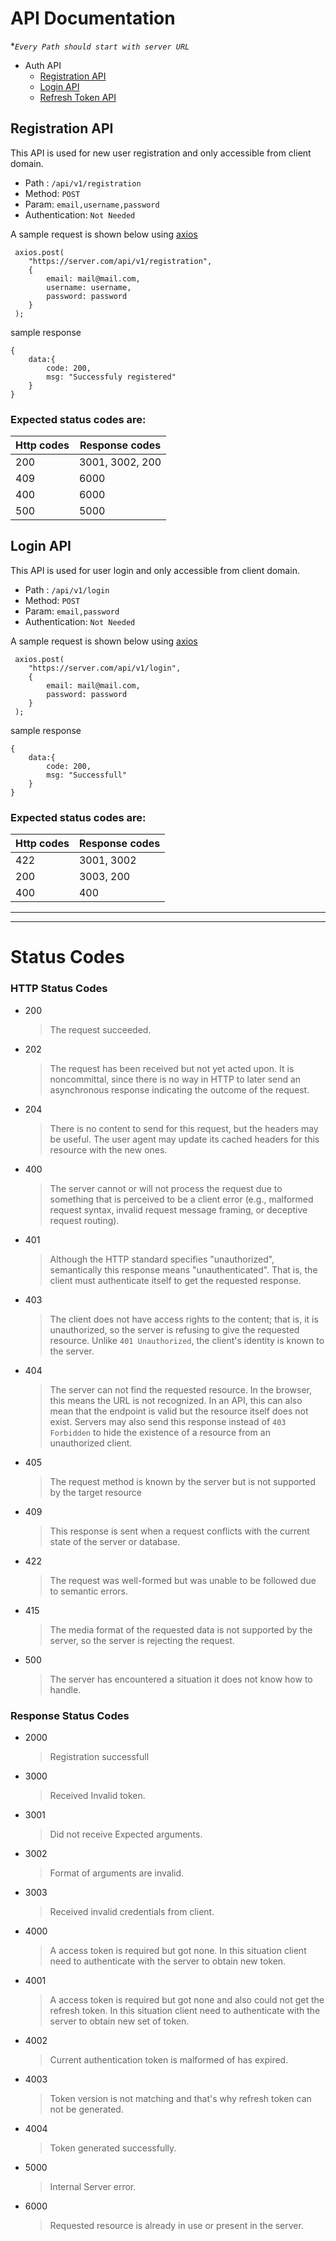 # API Documentation

\*_`Every Path should start with server URL`_

- Auth API
  - [Registration API](#registration-api)
  - [Login API]()
  - [Refresh Token API]()

## Registration API

This API is used for new user registration and only accessible from client domain.

- Path : `/api/v1/registration`
- Method: `POST`
- Param: `email,username,password`
- Authentication: `Not Needed`

A sample request is shown below using [axios](https://axios-http.com/)

```
 axios.post(
    "https://server.com/api/v1/registration",
    {
        email: mail@mail.com,
        username: username,
        password: password
    }
 );
```

sample response

```
{
    data:{
        code: 200,
        msg: "Successfuly registered"
    }
}
```

### Expected status codes are:

| Http codes | Response codes  |
| ---------- | --------------- |
| 200        | 3001, 3002, 200 |
| 409        | 6000            |
| 400        | 6000            |
| 500        | 5000            |

## Login API

This API is used for user login and only accessible from client domain.

- Path : `/api/v1/login`
- Method: `POST`
- Param: `email,password`
- Authentication: `Not Needed`

A sample request is shown below using [axios](https://axios-http.com/)

```
 axios.post(
    "https://server.com/api/v1/login",
    {
        email: mail@mail.com,
        password: password
    }
 );
```

sample response

```
{
    data:{
        code: 200,
        msg: "Successfull"
    }
}
```

### Expected status codes are:

| Http codes | Response codes |
| ---------- | -------------- |
| 422        | 3001, 3002     |
| 200        | 3003, 200      |
| 400        | 400            |

<hr/>
<hr/>

# Status Codes

### HTTP Status Codes

- 200
  > The request succeeded.
- 202
  > The request has been received but not yet acted upon. It is noncommittal, since there is no way in HTTP to later send an asynchronous response indicating the outcome of the request.
- 204
  > There is no content to send for this request, but the headers may be useful. The user agent may update its cached headers for this resource with the new ones.
- 400
  > The server cannot or will not process the request due to something that is perceived to be a client error (e.g., malformed request syntax, invalid request message framing, or deceptive request routing).
- 401
  > Although the HTTP standard specifies "unauthorized", semantically this response means "unauthenticated". That is, the client must authenticate itself to get the requested response.
- 403
  > The client does not have access rights to the content; that is, it is unauthorized, so the server is refusing to give the requested resource. Unlike `401 Unauthorized`, the client's identity is known to the server.
- 404
  > The server can not find the requested resource. In the browser, this means the URL is not recognized. In an API, this can also mean that the endpoint is valid but the resource itself does not exist. Servers may also send this response instead of `403 Forbidden` to hide the existence of a resource from an unauthorized client.
- 405
  > The request method is known by the server but is not supported by the target resource
- 409
  > This response is sent when a request conflicts with the current state of the server or database.
- 422
  > The request was well-formed but was unable to be followed due to semantic errors.
- 415
  > The media format of the requested data is not supported by the server, so the server is rejecting the request.
- 500
  > The server has encountered a situation it does not know how to handle.

### Response Status Codes

- 2000
  > Registration successfull
- 3000
  > Received Invalid token.
- 3001
  > Did not receive Expected arguments.
- 3002
  > Format of arguments are invalid.
- 3003
  > Received invalid credentials from client.
- 4000
  > A access token is required but got none. In this situation client need to authenticate with the server to obtain new token.
- 4001
  > A access token is required but got none and also could not get the refresh token. In this situation client need to authenticate with the server to obtain new set of token.
- 4002
  > Current authentication token is malformed of has expired.
- 4003
  > Token version is not matching and that's why refresh token can not be generated.
- 4004
  > Token generated successfully.
- 5000
  > Internal Server error.
- 6000
  > Requested resource is already in use or present in the server.
